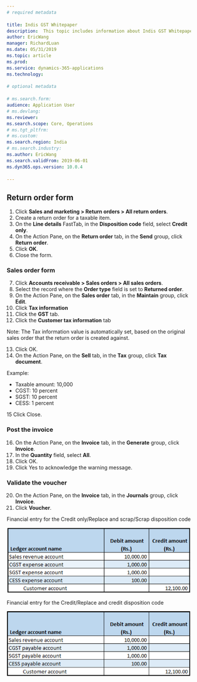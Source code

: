 ```yaml
---
# required metadata

title: Indis GST Whitepaper
description:  This topic includes information about Indis GST Whitepaper in Microsoft Dynamics 365 for Finance and Operations.
author: EricWang
manager: RichardLuan
ms.date: 05/31/2019
ms.topic: article
ms.prod: 
ms.service: dynamics-365-applications
ms.technology: 

# optional metadata

# ms.search.form: 
audience: Application User
# ms.devlang: 
ms.reviewer: 
ms.search.scope: Core, Operations
# ms.tgt_pltfrm: 
# ms.custom: 
ms.search.region: India
# ms.search.industry: 
ms.author: EricWang
ms.search.validFrom: 2019-06-01
ms.dyn365.ops.version: 10.0.4

---
```


## Return order form

1. Click **Sales and marketing > Return orders > All return orders**.
2. Create a return order for a taxable item.
3. On the **Line details** FastTab, in the **Disposition code** field, select **Credit only**.
4. On the Action Pane, on the **Return order** tab, in the **Send** group, click **Return order**.
5. Click **OK**.
6. Close the form.

### Sales order form

7. Click **Accounts receivable > Sales orders > All sales orders**.
8. Select the record where the **Order type** field is set to **Returned order**.
9. On the Action Pane, on the **Sales order** tab, in the **Maintain** group, click **Edit**.
10. Click **Tax information**
11. Click the **GST** tab.
12. Click the **Customer tax information** tab

Note: The Tax information value is automatically set, based on the original sales order that the return order is created against.

13. Click OK.
14. On the Action Pane, on the **Sell** tab, in the **Tax** group, click **Tax document**.

Example:

- Taxable amount: 10,000
- CGST: 10 percent
- SGST: 10 percent
- CESS: 1 percent

15 Click Close.

### Post the invoice

16. On the Action Pane, on the **Invoice** tab, in the **Generate** group, click **Invoice**.
17. In the **Quantity** field, select **All**.
18. Click OK.
19. Click Yes to acknowledge the warning message.

### Validate the voucher

20. On the Action Pane, on the **Invoice** tab, in the **Journals** group, click **Invoice**.
21. Click **Voucher**.

Financial entry for the Credit only/Replace and scrap/Scrap disposition code

![](media/GST-Whitepaper/Annotation-2019-05-20-163321.png)

Financial entry for the Credit/Replace and credit disposition code

![](media/GST-Whitepaper/Annotation-2019-05-20-163405.png)